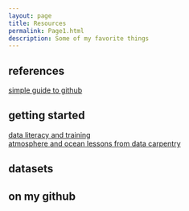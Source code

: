 ```yaml
---
layout: page
title: Resources
permalink: Page1.html
description: Some of my favorite things
---
```


## references
<a href="https://rogerdudler.github.io/git-guide/" target="_blank">simple guide to github</a>

## getting started
<a href="https://datacarpentry.org/" target="_blank">data literacy and training</a>  <br> 
<a href="https://carpentrieslab.github.io/python-aos-lesson/" target="_blank">atmosphere and ocean lessons from data carpentry</a>  <br> 

## datasets 

## on my github 
